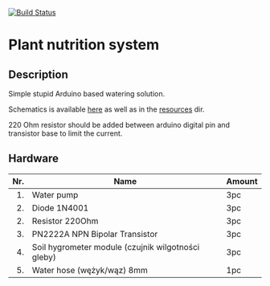 [![Build Status](https://travis-ci.com/vi7/plant-nutrition.svg?branch=master)](https://travis-ci.com/vi7/plant-nutrition)

Plant nutrition system
======================

## Description

Simple stupid Arduino based watering solution.

Schematics is available [here](https://www.instructables.com/id/Automatically-water-your-small-indoor-plant-using-/) as well as in the [resources](../resources) dir.

220 Ohm resistor should be added between arduino digital pin and transistor base to limit the current.

## Hardware

| Nr.  | Name                                               | Amount |
| ---: | -------------------------------------------------- | ------ |
| 1.   | Water pump                                         | 3pc    |
| 2.   | Diode 1N4001                                       | 3pc    |
| 2.   | Resistor 220Ohm                                    | 3pc    |
| 3.   | PN2222A NPN Bipolar Transistor                     | 3pc    |
| 4.   | Soil hygrometer module (czujnik wilgotności gleby) | 3pc    |
| 5.   | Water hose (wężyk/wąz) 8mm                         | 1pc    |

